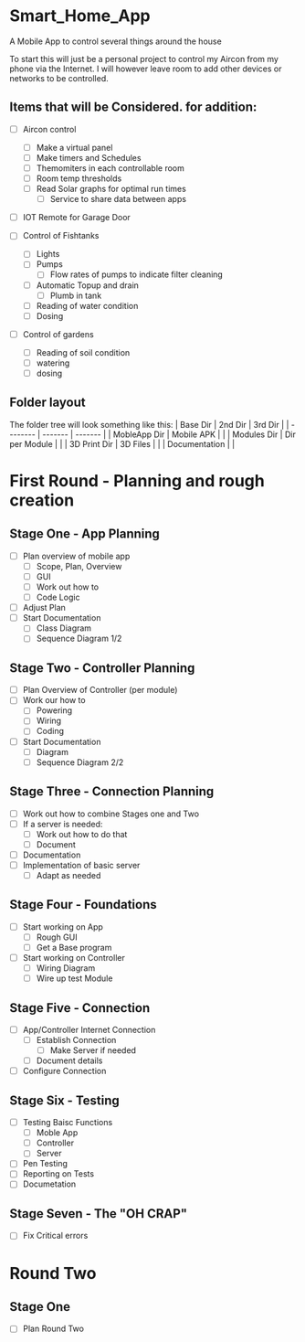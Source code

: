# Smart_Home_App
A Mobile App to control several things around the house

To start this will just be a personal project to control my Aircon from my phone via the Internet.
I will however leave room to add other devices or networks to be controlled.


## Items that will be Considered. for addition:

- [ ] Aircon control
	- [ ] Make a virtual panel
	- [ ] Make timers and Schedules
	- [ ] Themomiters in each controllable room
	- [ ] Room temp thresholds
	- [ ] Read Solar graphs for optimal run times
		- [ ] Service to share data between apps

- [ ] IOT Remote for Garage Door

- [ ] Control of Fishtanks
	- [ ] Lights
	- [ ] Pumps
		- [ ]  Flow rates of pumps to indicate filter cleaning
	- [ ] Automatic Topup and drain
		- [ ] Plumb in tank
	- [ ] Reading of water condition
	- [ ] Dosing

- [ ] Control of gardens
	- [ ] Reading of soil condition
	- [ ] watering
	- [ ] dosing

## Folder layout
The folder tree will look something like this:
| Base Dir | 2nd Dir | 3rd Dir |
| -------- | ------- | ------- |
| MobleApp Dir | Mobile APK | |
| Modules Dir | Dir per Module | |
| 3D Print Dir | 3D Files | |
| Documentation | |


# First Round - Planning and rough creation

## Stage One - App Planning
- [ ] Plan overview of mobile app
	- [ ] Scope, Plan, Overview
	- [ ] GUI
	- [ ] Work out how to
	- [ ] Code Logic
- [ ] Adjust Plan
- [ ] Start Documentation
	- [ ] Class Diagram
	- [ ] Sequence Diagram 1/2

## Stage Two - Controller Planning
- [ ] Plan Overview of Controller (per module)
- [ ] Work our how to
	- [ ] Powering
	- [ ] Wiring
	- [ ] Coding
- [ ] Start Documentation
	- [ ] Diagram
	- [ ] Sequence Diagram 2/2

## Stage Three - Connection Planning
- [ ] Work out how to combine Stages one and Two
- [ ] If a server is needed:
	- [ ] Work out how to do that
	- [ ] Document
- [ ] Documentation
- [ ] Implementation of basic server
	- [ ] Adapt as needed

## Stage Four - Foundations
- [ ] Start working on App
	- [ ] Rough GUI
	- [ ] Get a Base program
- [ ] Start working on Controller
	- [ ]  Wiring Diagram
	- [ ]  Wire up test Module

## Stage Five - Connection
- [ ] App/Controller Internet Connection
	- [ ] Establish Connection
		- [ ] Make Server if needed
	- [ ] Document details
- [ ] Configure Connection

## Stage Six - Testing
- [ ] Testing Baisc Functions
	- [ ]  Moble App
	- [ ]  Controller
	- [ ]  Server
- [ ] Pen Testing
- [ ] Reporting on Tests
- [ ] Documetation

## Stage Seven - The "OH CRAP"
- [ ] Fix Critical errors

# Round Two
## Stage One
- [ ] Plan Round Two





